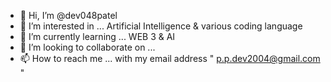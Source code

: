 - 👋 Hi, I’m @dev048patel
- 👀 I’m interested in ... Artificial Intelligence & various coding language 
- 🌱 I’m currently learning ... WEB 3 & AI
- 💞️ I’m looking to collaborate on ...
- 📫 How to reach me ... with my email address " p.p.dev2004@gmail.com "
<!---
dev048patel/dev048patel is a ✨ special ✨ repository because its `README.md` (this file) appears on your GitHub profile.
You can click the Preview link to take a look at your changes.
--->
